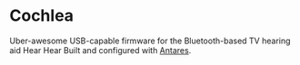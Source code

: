 Cochlea
=======

Uber-awesome USB-capable firmware for the Bluetooth-based TV hearing aid Hear Hear
Built and configured with [Antares](https://github.com/nekromant/antares).
